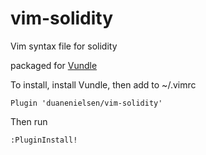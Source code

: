 # vim-solidity
Vim syntax file for solidity

packaged for [Vundle](https://github.com/VundleVim/Vundle.vim)

To install, install Vundle, then add to ~/.vimrc

```
Plugin 'duanenielsen/vim-solidity'
```

Then run 

```
:PluginInstall!
```
